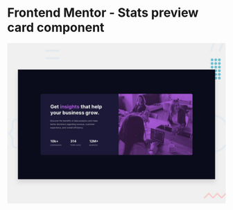 # Frontend Mentor - Stats preview card component

![Design preview for the Stats preview card component coding challenge](./design/desktop-preview.jpg) 